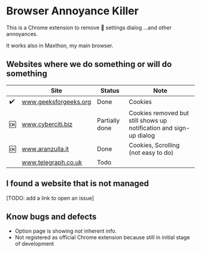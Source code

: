 # Browser Annoyance Killer

This is a Chrome extension to remove :cookie: settings dialog
...and other annoyances.

It works also in Maxthon, my main browser.

## Websites where we do something or will do something

|                    | Site                  | Status         | Note                                                               |
| ------------------ | --------------------- | -------------- | ------------------------------------------------------------------ |
| :heavy_check_mark: | www.geeksforgeeks.org | Done           | Cookies                                                            |
| :ok:               | www.cyberciti.biz     | Partially done | Cookies removed but still shows up notification and sign-up dialog |
| :ok:               | www.aranzulla.it      | Done           | Cookies, Scrolling (not easy to do)                                |
|                    | www.telegraph.co.uk   | Todo           |                                                                    |

## I found a website that is not managed

[TODO: add a link to open an issue]

## Know bugs and defects

- Option page is showing not inherent info.
- Not registered as official Chrome extension because still in initial stage of development
